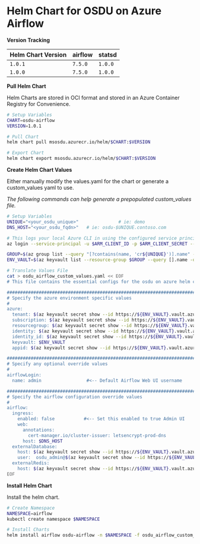 # Helm Chart for OSDU on Azure Airflow

__Version Tracking__

| Helm Chart Version | airflow     | statsd  |
| ------------------ | ----------- |-------- |
| `1.0.1`            | `7.5.0`     | `1.0.0` |
| `1.0.0`            | `7.5.0`     | `1.0.0` |


__Pull Helm Chart__

Helm Charts are stored in OCI format and stored in an Azure Container Registry for Convenience.

```bash
# Setup Variables
CHART=osdu-airflow
VERSION=1.0.1

# Pull Chart
helm chart pull msosdu.azurecr.io/helm/$CHART:$VERSION

# Export Chart
helm chart export msosdu.azurecr.io/helm/$CHART:$VERSION
```

__Create Helm Chart Values__

Either manually modify the values.yaml for the chart or generate a custom_values yaml to use.

_The following commands can help generate a prepopulated custom_values file._
```bash
# Setup Variables
UNIQUE="<your_osdu_unique>"               # ie: demo
DNS_HOST="<your_osdu_fqdn>"   # ie: osdu-$UNIQUE.contoso.com

# This logs your local Azure CLI in using the configured service principal.
az login --service-principal -u $ARM_CLIENT_ID -p $ARM_CLIENT_SECRET --tenant $ARM_TENANT_ID

GROUP=$(az group list --query "[?contains(name, 'cr${UNIQUE}')].name" -otsv)
ENV_VAULT=$(az keyvault list --resource-group $GROUP --query [].name -otsv)

# Translate Values File
cat > osdu_airflow_custom_values.yaml << EOF
# This file contains the essential configs for the osdu on azure helm chart

################################################################################
# Specify the azure environment specific values
#
azure:
  tenant: $(az keyvault secret show --id https://${ENV_VAULT}.vault.azure.net/secrets/tenant-id --query value -otsv)
  subscription: $(az keyvault secret show --id https://${ENV_VAULT}.vault.azure.net/secrets/subscription-id --query value -otsv)
  resourcegroup: $(az keyvault secret show --id https://${ENV_VAULT}.vault.azure.net/secrets/base-name-cr --query value -otsv)-rg
  identity: $(az keyvault secret show --id https://${ENV_VAULT}.vault.azure.net/secrets/base-name-cr --query value -otsv)-osdu-identity
  identity_id: $(az keyvault secret show --id https://${ENV_VAULT}.vault.azure.net/secrets/osdu-identity-id --query value -otsv)
  keyvault: $ENV_VAULT
  appid: $(az keyvault secret show --id https://${ENV_VAULT}.vault.azure.net/secrets/aad-client-id --query value -otsv)

################################################################################
# Specify any optional override values
#
airflowLogin:
  name: admin                 #<-- Default Airflow Web UI username

################################################################################
# Specify the airflow configuration override values
#
airflow:
  ingress:
    enabled: false           #<-- Set this enabled to true Admin UI
    web:
      annotations:
        cert-manager.io/cluster-issuer: letsencrypt-prod-dns
      host: $DNS_HOST
  externalDatabase:
    host: $(az keyvault secret show --id https://${ENV_VAULT}.vault.azure.net/secrets/base-name-sr --query value -otsv)-pg.postgres.database.azure.com
    user:  osdu_admin@$(az keyvault secret show --id https://${ENV_VAULT}.vault.azure.net/secrets/base-name-sr --query value -otsv)-pg
  externalRedis:
    host: $(az keyvault secret show --id https://${ENV_VAULT}.vault.azure.net/secrets/base-name-sr --query value -otsv)-cache.redis.cache.windows.net
EOF
```


__Install Helm Chart__

Install the helm chart.

```bash
# Create Namespace
NAMESPACE=airflow
kubectl create namespace $NAMESPACE

# Install Charts
helm install airflow osdu-airflow -n $NAMESPACE -f osdu_airflow_custom_values.yaml
```
